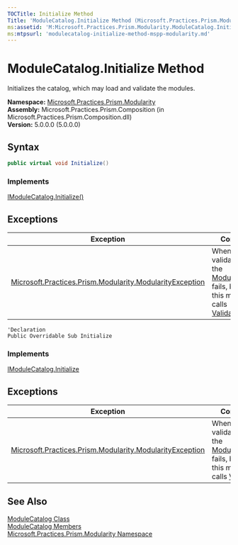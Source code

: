 ```yaml
---
TOCTitle: Initialize Method
Title: 'ModuleCatalog.Initialize Method (Microsoft.Practices.Prism.Modularity)'
ms:assetid: 'M:Microsoft.Practices.Prism.Modularity.ModuleCatalog.Initialize'
ms:mtpsurl: 'modulecatalog-initialize-method-mspp-modularity.md'
---
```



# ModuleCatalog.Initialize Method

Initializes the catalog, which may load and validate the modules.

**Namespace:** [Microsoft.Practices.Prism.Modularity](/patterns-practices/reference/mspp-modularity-namespace)  
**Assembly:** Microsoft.Practices.Prism.Composition (in Microsoft.Practices.Prism.Composition.dll)  
**Version:** 5.0.0.0 (5.0.0.0)

## Syntax


```C#
public virtual void Initialize()
```
### Implements

[IModuleCatalog.Initialize()](/patterns-practices/reference/imodulecatalog-initialize-method-mspp-modularity)

## Exceptions


| Exception                                                                                                                                             | Condition                                                                                                                                                                                                                                                            |
|-------------------------------------------------------------------------------------------------------------------------------------------------------|----------------------------------------------------------------------------------------------------------------------------------------------------------------------------------------------------------------------------------------------------------------------|
| [Microsoft.Practices.Prism.Modularity.ModularityException](/patterns-practices/reference/modularityexception-class-mspp-modularity) | When validation of the [ModuleCatalog](/patterns-practices/reference/modulecatalog-class-mspp-modularity) fails, because this method calls [Validate()](/patterns-practices/reference/modulecatalog-validate-method-mspp-modularity). |



```VB
'Declaration
Public Overridable Sub Initialize
```
### Implements

[IModuleCatalog.Initialize](/patterns-practices/reference/imodulecatalog-initialize-method-mspp-modularity)

## Exceptions


| Exception                                                                                                                                             | Condition                                                                                                                                                                                                                                                            |
|-------------------------------------------------------------------------------------------------------------------------------------------------------|----------------------------------------------------------------------------------------------------------------------------------------------------------------------------------------------------------------------------------------------------------------------|
| [Microsoft.Practices.Prism.Modularity.ModularityException](/patterns-practices/reference/modularityexception-class-mspp-modularity) | When validation of the [ModuleCatalog](/patterns-practices/reference/modulecatalog-class-mspp-modularity) fails, because this method calls [Validate](/patterns-practices/reference/modulecatalog-validate-method-mspp-modularity). |

## See Also

[ModuleCatalog Class](/patterns-practices/reference/modulecatalog-class-mspp-modularity)  
[ModuleCatalog Members](/patterns-practices/reference/modulecatalog-members-mspp-modularity)  
[Microsoft.Practices.Prism.Modularity Namespace](/patterns-practices/reference/mspp-modularity-namespace)  